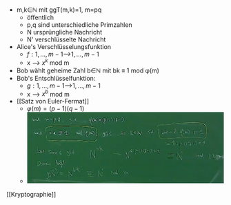  + m,k∈ℕ mit ggT(m,k)=1, m=pq
	 + öffentlich
	 + p,q sind unterschiedliche Primzahlen
	 + N ursprüngliche Nachricht
	 + N' verschlüsselte Nachricht
 + Alice's Verschlüsselungsfunktion
	 + $f: {1,...,m-1}$-->${1,...,m-1}$
	 + x --> $x^k$ mod m
 + Bob wählt geheime Zahl b∈ℕ mit bk ≡ 1 mod φ(m)
 + Bob's Entschlüsselfunktion:
	 + $g: {1,...,m-1}$-->${1,...,m-1}$
	 + x --> $x^b$ mod m
 + [[Satz von Euler-Fermat]]
	 + $φ(m)=(p-1)(q-1)$
	 + ![](../../../z_images/Pasted%20image%2020220325102327.png)


[[Kryptographie]]